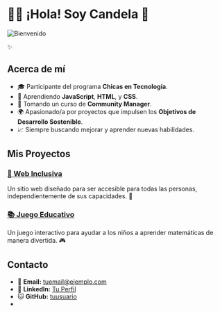 # 👩‍💻 ¡Hola! Soy Candela 🌸

![Bienvenido](https://via.placeholder.com/800x200/ff69b4/ffffff?text=Hola,+soy+Candela)

✨

## Acerca de mí

- 🎓 Participante del programa **Chicas en Tecnología**.
- 🔧 Aprendiendo **JavaScript**, **HTML**, y **CSS**.
- 📖 Tomando un curso de **Community Manager**.
- 🌍 Apasionado/a por proyectos que impulsen los **Objetivos de Desarrollo Sostenible**.
- 📈 Siempre buscando mejorar y aprender nuevas habilidades.

## Mis Proyectos

### [🌸 Web Inclusiva](https://github.com/tuusuario/web-inclusiva)
Un sitio web diseñado para ser accesible para todas las personas, independientemente de sus capacidades. 🧡

### [📚 Juego Educativo](https://github.com/tuusuario/juego-educativo)
Un juego interactivo para ayudar a los niños a aprender matemáticas de manera divertida. 🎮

## Contacto

- 📧 **Email:** [tuemail@ejemplo.com](mailto:tuemail@ejemplo.com)
- 💼 **LinkedIn:** [Tu Perfil](https://www.linkedin.com/in/tuusuario)
- 🐱 **GitHub:** [tuusuario](https://github.com/tuusuario)
- 
